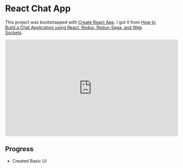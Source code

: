 # React Chat App
This project was bootstrapped with [Create React App](https://github.com/facebookincubator/create-react-app). I got it from [How to Build a Chat Application using React, Redux, Redux-Saga, and Web Sockets](https://medium.freecodecamp.org/how-to-build-a-chat-application-using-react-redux-redux-saga-and-web-sockets-47423e4bc21a).

<iframe width="560" height="315" src="https://www.youtube.com/embed/x_fHXt9V3zQ?rel=0" frameborder="0" allow="autoplay; encrypted-media" allowfullscreen></iframe>

## Progress
- Created Basic UI
